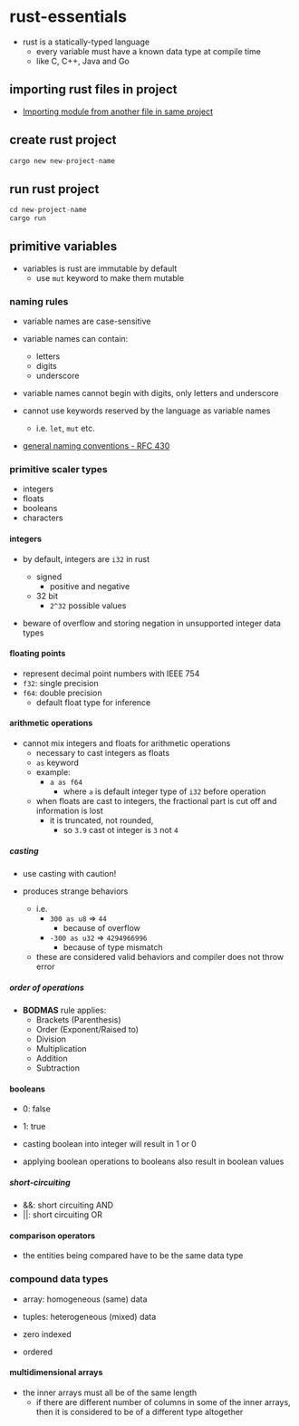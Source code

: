 # rust-essentials

- rust is a statically-typed language
    - every variable must have a known data type at compile time
    - like C, C++, Java and Go

## importing rust files in project

- [Importing module from another file in same project](https://stackoverflow.com/a/26390046)


## create rust project

```rust
cargo new new-project-name
```

## run rust project

```rust
cd new-project-name
cargo run
```

## primitive variables

- variables is rust are immutable by default
    - use `mut` keyword to make them mutable

### naming rules

- variable names are case-sensitive

- variable names can contain:
    - letters 
    - digits
    - underscore

- variable names cannot begin with digits, only letters and underscore

- cannot use keywords reserved by the language as variable names
    - i.e. `let`, `mut` etc.

- [general naming conventions - RFC 430](https://github.com/rust-lang/rfcs/blob/master/text/0430-finalizing-naming-conventions.md#general-naming-conventions)

### primitive scaler types 
- integers 
- floats 
- booleans 
- characters

#### integers 

- by default, integers are `i32` in rust
    - signed
        - positive and negative
    - 32 bit 
        - `2^32` possible values 

- beware of overflow and storing negation in unsupported integer data types 

#### floating points 
- represent decimal point numbers with IEEE 754
- `f32`: single precision
- `f64`: double precision 
    - default float type for inference

#### arithmetic operations

- cannot mix integers and floats for arithmetic operations 
    - necessary to cast integers as floats 
    - `as` keyword 
    - example: 
        - `a as f64`
            - where `a` is default integer type of `i32` before operation
    - when floats are cast to integers, the fractional part is cut off and information is lost
        - it is truncated, not rounded,
            - so `3.9` cast ot integer is `3` not `4`

##### casting

- use casting with caution!

- produces strange behaviors 
    - i.e.
        - `300 as u8` => `44`
            - because of overflow
        - `-300 as u32` => `4294966996`
            - because of type mismatch
    - these are considered valid behaviors and compiler does not throw error 

##### order of operations 

- **BODMAS** rule applies:
    - Brackets (Parenthesis)
    - Order (Exponent/Raised to)
    - Division
    - Multiplication
    - Addition
    - Subtraction

#### booleans

- 0: false
- 1: true

- casting boolean into integer will result in 1 or 0 

- applying boolean operations to booleans also result in boolean values 

##### short-circuiting
- &&: short circuiting AND
- ||: short circuiting OR

#### comparison operators
- the entities being compared have to be the same data type

### compound data types 

- array: homogeneous (same) data 
- tuples: heterogeneous (mixed) data

- zero indexed
- ordered

#### multidimensional arrays

- the inner arrays must all be of the same length
    - if there are different number of columns in some of the inner arrays, then it is considered to be of a different type altogether 